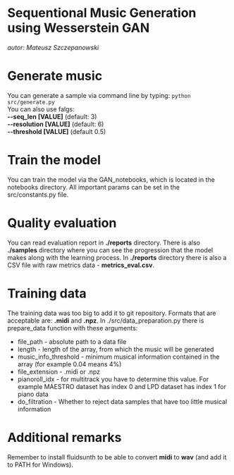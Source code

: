 # Sequentional Music Generation using Wesserstein GAN
*autor: Mateusz Szczepanowski*

# Generate music
You can generate a sample via command line by typing: `python src/generate.py` <br>
You can also use falgs:<br>
**--seq_len [VALUE]** (default: 3)<br>
**--resolution [VALUE]** (default: 6)<br>
**--threshold [VALUE]** (default 0.5)<br>

# Train the model
You can train the model via the GAN_notebooks, which is located in the notebooks directory. All important params can be set in the src/constants.py file.

# Quality evaluation
You can read evaluation report in **./reports** directory. There is also **./samples** directory where you can see the progression that the model makes along with the learning process. In **./reports** directory there is also a CSV file with raw metrics data - **metrics_eval.csv**.

# Training data
The training data was too big to add it to git repository. Formats that are acceptable are: **.midi** and **.npz**. In ./src/data_preparation.py there is prepare_data function with these arguments:
* file_path - absolute path to a data file
* length - length of the array, from which the music will be generated
* music_info_threshold - minimum musical information contained in the array (for example 0.04 means 4%)
* file_extension - .midi or .npz
* pianoroll_idx - for multitrack you have to determine this value. For example MAESTRO dataset has index 0 and LPD dataset has index 1 for piano data
* do_filtration - Whether to reject data samples that have too little musical information

# Additional remarks
Remember to install fluidsunth to be able to convert **midi** to **wav** (and add it to PATH for Windows).